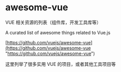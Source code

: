 # awesome-vue

VUE 相关资源的列表（组件库，开发工具库等）

A curated list of awesome things related to Vue.js&#x20;

[https://github.com/vuejs/awesome-vue](https://github.com/vuejs/awesome-vue "https://github.com/vuejs/awesome-vue")

这里列举了很多实用 VUE 的项目，或者其他工具项目等


